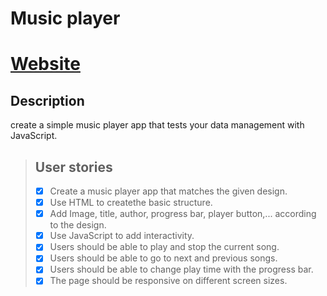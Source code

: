 # Music player

# [Website](https://resplendent-heliotrope-0d8a8a.netlify.app/)

## Description

create a simple music player app that tests your data management with JavaScript.

> ## User stories
>
> - [x] Create a music player app that matches the given design.
> - [x] Use HTML to createthe basic structure.
> - [x] Add Image, title, author, progress bar, player button,... according to the design.
> - [x] Use JavaScript to add interactivity.
> - [x] Users should be able to play and stop the current song.
> - [x] Users should be able to go to next and previous songs.
> - [x] Users should be able to change play time with the progress bar.
> - [x] The page should be responsive on different screen sizes.
